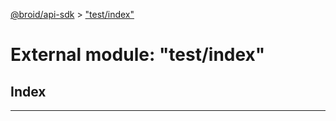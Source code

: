 [@broid/api-sdk](../README.md) > ["test/index"](../modules/_test_index_.md)



# External module: "test/index"

## Index


---
